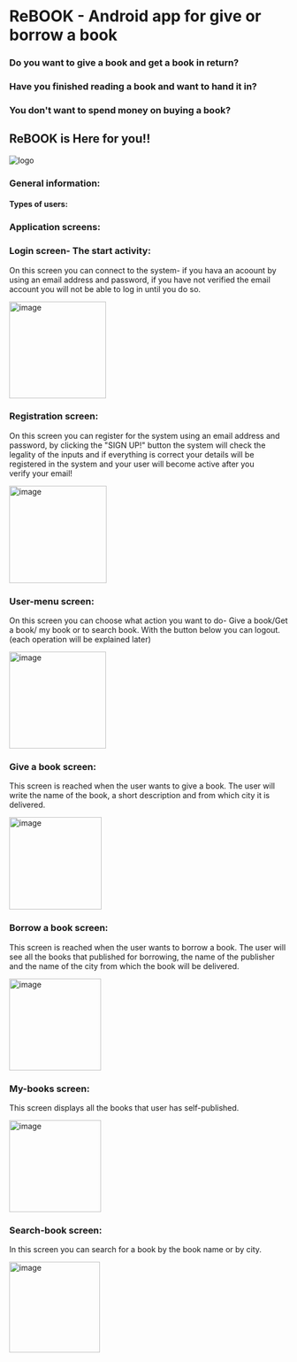 # ReBOOK - Android app for give or borrow a book
### Do you want to give a book and get a book in return?
### Have you finished reading a book and want to hand it in?
### You don't want to spend money on buying a book?
## ReBOOK is Here for you!!



![logo](https://user-images.githubusercontent.com/92533182/209552704-a6bac0d9-7740-47a3-ae83-d2116b943c5c.png)

### General information:

#### Types of users:

### Application screens:


### Login screen- The start activity:
On this screen you can connect to the system- if you hava an acoount by using an email address and password, 
if you have not verified the email account you will not be able to log in until you do so.

<img width="175" alt="image" src="https://user-images.githubusercontent.com/92533182/209555568-262159c1-b8a8-4b5a-a4f8-71c3ad3de530.png">

### Registration screen:
On this screen you can register for the system using an email address and password, 
by clicking the "SIGN UP!" button the system will check the legality of the inputs and if 
everything is correct your details will be registered in the system and your user will become active after you verify your email!

<img width="176" alt="image" src="https://user-images.githubusercontent.com/92533182/209556150-d3e8ae55-5432-4896-bdd8-a6d80a5231e7.png">

### User-menu screen:
On this screen you can choose what action you want to do- 
Give a book/Get a book/ my book or to search book.
With the button below you can logout.
(each operation will be explained later)

<img width="175" alt="image" src="https://user-images.githubusercontent.com/92533182/209556387-ecd725d2-97f2-47ed-8269-0935514041ea.png">

### Give a book screen:
This screen is reached when the user wants to give a book.
The user will write the name of the book, a short description and from which city it is delivered.

<img width="167" alt="image" src="https://user-images.githubusercontent.com/92533182/209557267-18a5fee5-5d34-494e-8dec-8f7c2960402f.png">

### Borrow a book screen:
This screen is reached when the user wants to borrow a book.
The user will see all the books that published for borrowing, 
the name of the publisher and the name of the city from which the book will be delivered.

<img width="166" alt="image" src="https://user-images.githubusercontent.com/92533182/209557497-7e0eb152-af0c-4d5a-9764-8ba9a72cb26e.png">

### My-books screen:
This screen displays all the books that user has self-published. 

<img width="166" alt="image" src="https://user-images.githubusercontent.com/92533182/209558730-3e8a8786-ffa1-45a7-b565-79cfe13b2a66.png">

### Search-book screen:
In this screen you can search for a book by the book name or by city.

<img width="164" alt="image" src="https://user-images.githubusercontent.com/92533182/209559770-4f1a9411-da37-4a63-92e9-30396a975367.png">

